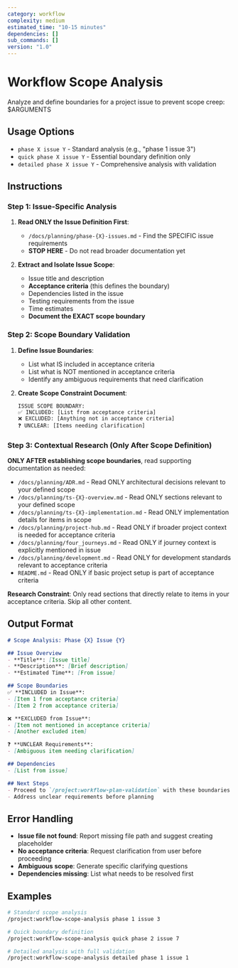 ```yaml
---
category: workflow
complexity: medium
estimated_time: "10-15 minutes"
dependencies: []
sub_commands: []
version: "1.0"
---
```


# Workflow Scope Analysis

Analyze and define boundaries for a project issue to prevent scope creep: $ARGUMENTS

## Usage Options
- `phase X issue Y` - Standard analysis (e.g., "phase 1 issue 3")
- `quick phase X issue Y` - Essential boundary definition only
- `detailed phase X issue Y` - Comprehensive analysis with validation

## Instructions

### Step 1: Issue-Specific Analysis

1. **Read ONLY the Issue Definition First**:
   - `/docs/planning/phase-{X}-issues.md` - Find the SPECIFIC issue requirements
   - **STOP HERE** - Do not read broader documentation yet

2. **Extract and Isolate Issue Scope**:
   - Issue title and description
   - **Acceptance criteria** (this defines the boundary)
   - Dependencies listed in the issue
   - Testing requirements from the issue
   - Time estimates
   - **Document the EXACT scope boundary**

### Step 2: Scope Boundary Validation

1. **Define Issue Boundaries**:
   - List what IS included in acceptance criteria
   - List what is NOT mentioned in acceptance criteria
   - Identify any ambiguous requirements that need clarification

2. **Create Scope Constraint Document**:
   ```
   ISSUE SCOPE BOUNDARY:
   ✅ INCLUDED: [List from acceptance criteria]
   ❌ EXCLUDED: [Anything not in acceptance criteria]
   ❓ UNCLEAR: [Items needing clarification]
   ```

### Step 3: Contextual Research (Only After Scope Definition)

**ONLY AFTER establishing scope boundaries**, read supporting documentation as needed:
- `/docs/planning/ADR.md` - Read ONLY architectural decisions relevant to your defined scope
- `/docs/planning/ts-{X}-overview.md` - Read ONLY sections relevant to your defined scope
- `/docs/planning/ts-{X}-implementation.md` - Read ONLY implementation details for items in scope
- `/docs/planning/project-hub.md` - Read ONLY if broader project context is needed for acceptance criteria
- `/docs/planning/four_journeys.md` - Read ONLY if journey context is explicitly mentioned in issue
- `/docs/planning/development.md` - Read ONLY for development standards relevant to acceptance criteria
- `README.md` - Read ONLY if basic project setup is part of acceptance criteria

**Research Constraint**: Only read sections that directly relate to items in your acceptance criteria. Skip all other content.

## Output Format

```markdown
# Scope Analysis: Phase {X} Issue {Y}

## Issue Overview
- **Title**: [Issue title]
- **Description**: [Brief description]
- **Estimated Time**: [From issue]

## Scope Boundaries
✅ **INCLUDED in Issue**:
- [Item 1 from acceptance criteria]
- [Item 2 from acceptance criteria]

❌ **EXCLUDED from Issue**:
- [Item not mentioned in acceptance criteria]
- [Another excluded item]

❓ **UNCLEAR Requirements**:
- [Ambiguous item needing clarification]

## Dependencies
- [List from issue]

## Next Steps
- Proceed to `/project:workflow-plan-validation` with these boundaries
- Address unclear requirements before planning
```

## Error Handling

- **Issue file not found**: Report missing file path and suggest creating placeholder
- **No acceptance criteria**: Request clarification from user before proceeding
- **Ambiguous scope**: Generate specific clarifying questions
- **Dependencies missing**: List what needs to be resolved first

## Examples

```bash
# Standard scope analysis
/project:workflow-scope-analysis phase 1 issue 3

# Quick boundary definition
/project:workflow-scope-analysis quick phase 2 issue 7

# Detailed analysis with full validation
/project:workflow-scope-analysis detailed phase 1 issue 1
```
